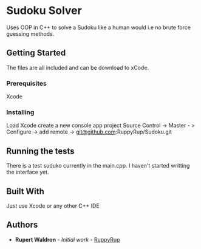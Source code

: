 # Sudoku Solver

Uses OOP in C++ to solve a Sudoku like a human would i.e no brute force guessing methods.

## Getting Started

The files are all included and can be download to xCode.

### Prerequisites

Xcode

### Installing

Load Xcode
create a new console app project
Source Control -> Master - > Configure -> add remote -> git@github.com:RuppyRup/Sudoku.git

## Running the tests

There is a test suduko currently in the main.cpp. I haven't started writting the interface yet.


## Built With

Just use Xcode or any other C++ IDE


## Authors

* **Rupert Waldron** - *Initial work* - [RuppyRup](https://github.com/RuppyRup)



